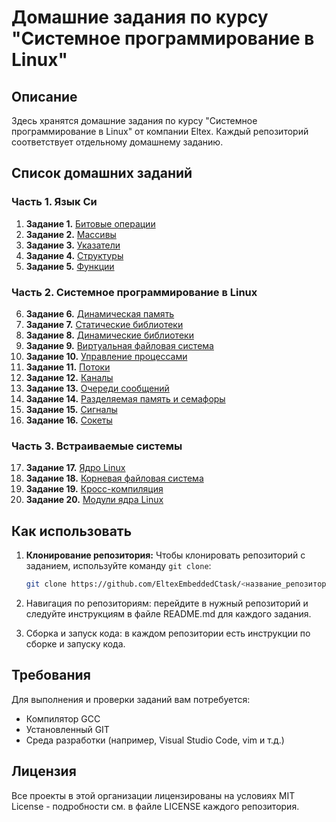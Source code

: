 # Домашние задания по курсу "Системное программирование в Linux"

## Описание
Здесь хранятся домашние задания по курсу "Системное программирование в Linux" от компании Eltex. Каждый репозиторий соответствует отдельному домашнему заданию.

## Список домашних заданий

### Часть 1. Язык Си
1. **Задание 1.** [Битовые операции](https://github.com/EltexEmbeddedC/bitwise-operations)
2. **Задание 2.** [Массивы](https://github.com/EltexEmbeddedC/arrays)
3. **Задание 3.** [Указатели](https://github.com/EltexEmbeddedC/pointers)
4. **Задание 4.** [Структуры](https://github.com/EltexEmbeddedC/structures)
5. **Задание 5.** [Функции](https://github.com/EltexEmbeddedC/functions)

### Часть 2. Системное программирование в Linux
6. **Задание 6.** [Динамическая память](https://github.com/EltexEmbeddedC/dynamic-memory)
7. **Задание 7.** [Статические библиотеки](https://github.com/EltexEmbeddedC/static-libraries)
8. **Задание 8.** [Динамические библиотеки](https://github.com/EltexEmbeddedC/dynamic-libraries)
9. **Задание 9.** [Виртуальная файловая система](https://github.com/EltexEmbeddedC/virtual-file-system)
10. **Задание 10.** [Управление процессами](https://github.com/EltexEmbeddedC/process-management)
11. **Задание 11.** [Потоки](https://github.com/EltexEmbeddedC/threads)
12. **Задание 12.** [Каналы](https://github.com/EltexEmbeddedC/pipes)
13. **Задание 13.** [Очереди сообщений](https://github.com/EltexEmbeddedC/message-queues)
14. **Задание 14.** [Разделяемая память и семафоры](https://github.com/EltexEmbeddedC/shared-memory-and-semaphores)
15. **Задание 15.** [Сигналы](https://github.com/EltexEmbeddedC/signals)
16. **Задание 16.** [Сокеты](https://github.com/EltexEmbeddedC/sockets)

### Часть 3. Встраиваемые системы
17. **Задание 17.** [Ядро Linux](https://github.com/EltexEmbeddedC/kernel-building)
18. **Задание 18.** [Корневая файловая система](https://github.com/EltexEmbeddedC/root-filesystem)
19. **Задание 19.** [Кросс-компиляция](https://github.com/EltexEmbeddedC/cross-compilation)
20. **Задание 20.** [Модули ядра Linux](https://github.com/EltexEmbeddedC/linux-kernel-modules)

## Как использовать
1. **Клонирование репозитория:**
   Чтобы клонировать репозиторий с заданием, используйте команду `git clone`:
   
   ```sh
   git clone https://github.com/EltexEmbeddedCtask/<название_репозитория>
   ```
2. Навигация по репозиториям: перейдите в нужный репозиторий и следуйте инструкциям в файле README.md для каждого задания.
3. Сборка и запуск кода: в каждом репозитории есть инструкции по сборке и запуску кода.

## Требования

Для выполнения и проверки заданий вам потребуется:

- Компилятор GCC
- Установленный GIT
- Среда разработки (например, Visual Studio Code, vim и т.д.)

## Лицензия

Все проекты в этой организации лицензированы на условиях MIT License - подробности см. в файле LICENSE каждого репозитория.
